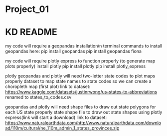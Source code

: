 # Project_01

# KD README


my code will require a geopandas installation\n
terminal commands to install geopandas here: 
pip install geopandas
pip install geopandas fiona

my code will require plotly express to function properly (to generate map plots properly)
install plotly
pip install plotly
pip install plotly_express


plotly geopandas and plotly will need two-letter state codes to plot maps properly
dataset to map state names to state codes so we can create a choropleth map (first plot)
link to dataset: https://www.kaggle.com/datasets/justinrwong/us-states-to-abbreviations
renamed to states_to_codes.csv

geopandas and plotly will need shape files to draw out state polygons for each US state properly
state shape file to draw out state shapes using plotly express(link will start a download)
link to dataset: https://www.naturalearthdata.com/http//www.naturalearthdata.com/download/110m/cultural/ne_110m_admin_1_states_provinces.zip
